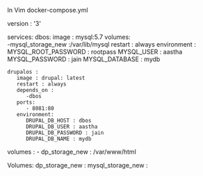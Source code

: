 
In Vim docker-compose.yml


version : '3'

services:
    dbos:
       image : mysql:5.7
       volumes:                
           -mysql_storage_new :/var/lib/mysql
       restart : always 
       environment : 
          MYSQL_ROOT_PASSWORD : rootpass
          MYSQL_USER : aastha
          MYSQL_PASSWORD : jain
          MYSQL_DATABASE : mydb

    drupalos : 
       image : drupal: latest
       restart : always
       depends_on : 
          -dbos
       ports: 
          - 8081:80
       environment:
          DRUPAL_DB_HOST : dbos
          DRUPAL_DB_USER : aastha
          DRUPAL_DB_PASSWORD : jain
          DRUPAL_DB_NAME : mydb
volumes :
     - dp_storage_new : /var/www/html

Volumes: 
    dp_storage_new : 
    mysql_storage_new :
